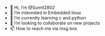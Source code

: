 - 👋 Hi, I’m @Sumit2802
- 👀 I’m interested in Embedded linux
- 🌱 I’m currently learning c and python
- 💞️ I’m looking to collaborate on new projects
- 📫 How to reach me via msg box

<!---
Sumit2802/Sumit2802 is a ✨ special ✨ repository because its `README.md` (this file) appears on your GitHub profile.
You can click the Preview link to take a look at your changes.
--->
